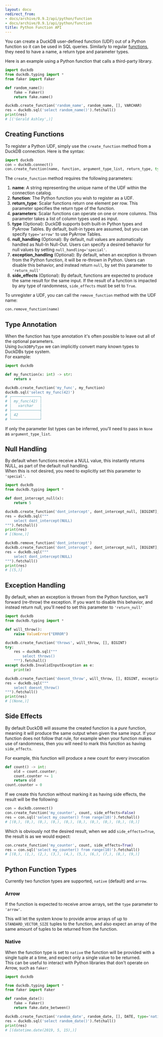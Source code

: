 ```yaml
---
layout: docu
redirect_from:
- docs/archive/0.9.2/api/python/function
- docs/archive/0.9.1/api/python/function
title: Python Function API
---
```


You can create a DuckDB user-defined function (UDF) out of a Python function so it can be used in SQL queries.
Similarly to regular [functions](../../sql/functions/overview), they need to have a name, a return type and parameter types.

Here is an example using a Python function that calls a third-party library.

```python
import duckdb
from duckdb.typing import *
from faker import Faker

def random_name():
    fake = Faker()
    return fake.name()

duckdb.create_function('random_name', random_name, [], VARCHAR)
res = duckdb.sql('select random_name()').fetchall()
print(res)
# [('Gerald Ashley',)]
```

## Creating Functions

To register a Python UDF, simply use the `create_function` method from a DuckDB connection. Here is the syntax:

```python
import duckdb
con = duckdb.connect()
con.create_function(name, function, argument_type_list, return_type, type, null_handling)
```

The `create_function` method requires the following parameters:

1. **name**: A string representing the unique name of the UDF within the connection catalog.
2. **function**: The Python function you wish to register as a UDF.
3. **return_type**: Scalar functions return one element per row. This parameter specifies the return type of the function.
3. **parameters**: Scalar functions can operate on one or more columns. This parameter takes a list of column types used as input.
5. **type** (Optional): DuckDB supports both built-in Python types and PyArrow Tables. By default, built-in types are assumed, but you can specify `type='arrow'` to use PyArrow Tables.
6. **null_handling** (Optional): By default, null values are automatically handled as Null-In Null-Out. Users can specify a desired behavior for null values by setting `null_handling='special'`.
7. **exception_handling** (Optional): By default, when an exception is thrown from the Python function, it will be re-thrown in Python. Users can disable this behavior, and instead return `null`, by set this parameter to `'return_null'`
8. **side_effects** (Optional): By default, functions are expected to produce the same result for the same input. If the result of a function is impacted by any type of randomness, `side_effects` must be set to `True`.

To unregister a UDF, you can call the `remove_function` method with the UDF name:

```python
con.remove_function(name)
```

## Type Annotation

When the function has type annotation it's often possible to leave out all of the optional parameters.  
Using `DuckDBPyType` we can implicitly convert many known types to DuckDBs type system.  
For example:
```python
import duckdb

def my_function(x: int) -> str:
    return x

duckdb.create_function('my_func', my_function)
duckdb.sql('select my_func(42)')
# ┌─────────────┐
# │ my_func(42) │
# │   varchar   │
# ├─────────────┤
# │ 42          │
# └─────────────┘
```

If only the parameter list types can be inferred, you'll need to pass in `None` as `argument_type_list`.

## Null Handling

By default when functions receive a NULL value, this instantly returns NULL, as part of the default null handling.  
When this is not desired, you need to explicitly set this parameter to `'special'`.

```python
import duckdb
from duckdb.typing import *

def dont_intercept_null(x):
    return 5

duckdb.create_function('dont_intercept', dont_intercept_null, [BIGINT], BIGINT)
res = duckdb.sql("""
    select dont_intercept(NULL)
""").fetchall()
print(res)
# [(None,)]

duckdb.remove_function('dont_intercept')
duckdb.create_function('dont_intercept', dont_intercept_null, [BIGINT], BIGINT, null_handling='special')
res = duckdb.sql("""
    select dont_intercept(NULL)
""").fetchall()
print(res)
# [(5,)]
```

## Exception Handling

By default, when an exception is thrown from the Python function, we'll forward (re-throw) the exception.
If you want to disable this behavior, and instead return null, you'll need to set this parameter to `'return_null'`

```python
import duckdb
from duckdb.typing import *

def will_throw():
    raise ValueError("ERROR")

duckdb.create_function('throws', will_throw, [], BIGINT)
try:
    res = duckdb.sql("""
        select throws()
    """).fetchall()
except duckdb.InvalidInputException as e:
    print(e)

duckdb.create_function('doesnt_throw', will_throw, [], BIGINT, exception_handling='return_null')
res = duckdb.sql("""
    select doesnt_throw()
""").fetchall()
print(res)
# [(None,)]
```

## Side Effects

By default DuckDB will assume the created function is a *pure* function, meaning it will produce the same output when given the same input. 
If your function does not follow that rule, for example when your function makes use of randomness, then you will need to mark this function as having `side_effects`.

For example, this function will produce a new count for every invocation
```python
def count() -> int:
    old = count.counter;
    count.counter += 1
    return old
count.counter = 0
```

If we create this function without marking it as having side effects, the result will be the following:
```python
con = duckdb.connect()
con.create_function('my_counter', count, side_effects=False)
res = con.sql('select my_counter() from range(10)').fetchall()
# [(0,), (0,), (0,), (0,), (0,), (0,), (0,), (0,), (0,), (0,)]
```
Which is obviously not the desired result, when we add `side_effects=True`, the result is as we would expect:
```python
con.create_function('my_counter', count, side_effects=True)
res = con.sql('select my_counter() from range(10)').fetchall()
# [(0,), (1,), (2,), (3,), (4,), (5,), (6,), (7,), (8,), (9,)]
```

## Python Function Types

Currently two function types are supported, `native` (default) and `arrow`.

### Arrow

If the function is expected to receive arrow arrays, set the `type` parameter to `'arrow'`.  

This will let the system know to provide arrow arrays of up to `STANDARD_VECTOR_SIZE` tuples to the function, and also expect an array of the same amount of tuples to be returned from the function.

### Native

When the function type is set to `native` the function will be provided with a single tuple at a time, and expect only a single value to be returned.  
This can be useful to interact with Python libraries that don't operate on Arrow, such as `faker`:
```python
import duckdb

from duckdb.typing import *
from faker import Faker

def random_date():
    fake = Faker()
    return fake.date_between()

duckdb.create_function('random_date', random_date, [], DATE, type='native')
res = duckdb.sql('select random_date()').fetchall()
print(res)
# [(datetime.date(2019, 5, 15),)]
```